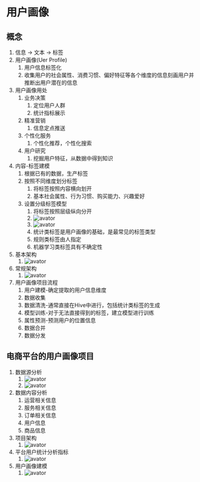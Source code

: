 # 用户画像

## 概念

1. 信息 -> 文本 -> 标签
2. 用户画像(Uer Profile)
   1. 用户信息标签化
   2. 收集用户的社会属性、消费习惯、偏好特征等各个维度的信息刻画用户并推断出用户潜在的信息
3. 用户画像用处
   1. 业务决策
      1. 定位用户人群
      2. 统计指标展示
   2. 精准营销
      1. 信息定点推送
   3. 个性化服务
      1. 个性化推荐，个性化搜索
   4. 用户研究
      1. 挖掘用户特征，从数据中得到知识
4. 内容-标签建模
   1. 根据已有的数据，生产标签
   2. 按照不同维度划分标签
      1. 将标签按照内容横向划开
      2. 基本社会属性、行为习惯、购买能力、兴趣爱好
   3. 设置分级标签模型
      1. 将标签按照层级纵向分开
      2. ![avator](resource/1.png)
      3. ![avator](resource/2.png)
      4. 统计类标签是用户画像的基础，是最常见的标签类型
      5. 规则类标签由人指定
      6. 机器学习类标签具有不确定性
5. 基本架构
   1. ![avator](resource/3.png)
6. 常规架构
   1. ![avator](resource/4.png)
7. 用户画像项目流程
   1. 用户建模-确定提取的用户信息维度
   2. 数据收集
   3. 数据清洗-通常直接在Hive中进行，包括统计类标签的生成
   4. 模型训练-对于无法直接得到的标签，建立模型进行训练
   5. 属性预测-预测用户的位置信息
   6. 数据合并
   7. 数据分发

## 电商平台的用户画像项目

1. 数据源分析
   1. ![avator](resource/5.png)
   2. ![avator](resource/6.png)
2. 数据内容分析
   1. 运营相关信息
   2. 服务相关信息
   3. 订单相关信息
   4. 用户信息
   5. 商品信息
3. 项目架构
   1. ![avator](resource/7.png)
4. 平台用户统计分析指标
   1. ![avator](resource/8.png)
5. 用户画像建模
   1. ![avator](resource/9.png)
